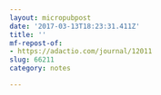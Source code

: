 ```yaml
---
layout: micropubpost
date: '2017-03-13T18:23:31.411Z'
title: ''
mf-repost-of:
- https://adactio.com/journal/12011
slug: 66211
category: notes

---
```

